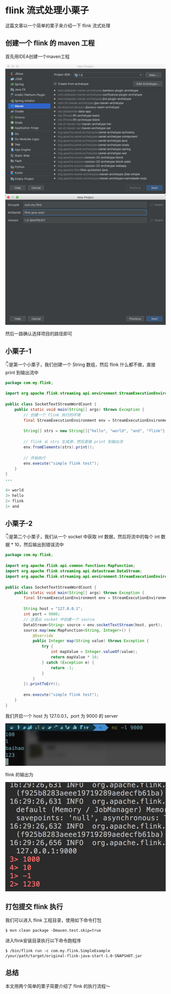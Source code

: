 # flink 流式处理小栗子

这篇文章以一个简单的栗子来介绍一下 flink 流式处理

## 创建一个 flink 的 maven 工程

首先用IDEA创建一个maven工程

![1](../imgs/first-flink-example/1.jpg)
![2](../imgs/first-flink-example/2.jpg)

然后一路确认选择项目的路径即可

## 小栗子-1

👇是第一个小栗子，我们创建一个 String 数组，然后 flink 什么都不做，直接 print 到输出流中

```java
package com.my.flink;

import org.apache.flink.streaming.api.environment.StreamExecutionEnvironment;

public class SocketTextStreamWordCount {
    public static void main(String[] args) throws Exception {
        // 创建一个 flink 执行的环境
        final StreamExecutionEnvironment env = StreamExecutionEnvironment.getExecutionEnvironment();
        
        String[] strs = new String[]{"hello", "world", "and", "flink"};
        
        // flink 从 strs 生成源，然后直接 print 到输出流
        env.fromElements(strs).print();
        	
        // 开始执行
        env.execute("simple flink test");
    }
}
...

4> world
3> hello
2> flink
1> and
```

## 小栗子-2

👇是第二个小栗子，我们从一个 socket 中获取 int 数据，然后将流中的每个 int 数据 * 10，然后输出到错误流中

```java
package com.my.flink;

import org.apache.flink.api.common.functions.MapFunction;
import org.apache.flink.streaming.api.datastream.DataStream;
import org.apache.flink.streaming.api.environment.StreamExecutionEnvironment;

public class SocketTextStreamWordCount {
    public static void main(String[] args) throws Exception {
        final StreamExecutionEnvironment env = StreamExecutionEnvironment.getExecutionEnvironment();

        String host = "127.0.0.1";
        int port = 9000;
        // 这里从 socket 中创建一个 source
        DataStream<String> source = env.socketTextStream(host, port);
        source.map(new MapFunction<String, Integer>() {
            @Override
            public Integer map(String value) throws Exception {
                try {
                    int mapValue = Integer.valueOf(value);
                    return mapValue * 10;
                } catch (Exception e) {
                    return -1;
                }
            }
        }).printToErr();

        env.execute("simple flink test");
    }
}
```

我们开启一个 host 为 127.0.0.1，port 为 9000 的 server

![3](../imgs/first-flink-example/3.jpg)

flink 的输出为

![4](../imgs/first-flink-example/4.jpg)

## 打包提交 flink 执行

我们可以进入 flink 工程目录，使用如下命令打包

```
$ mvn clean package -Dmaven.test.skip=true
```

进入flink安装目录执行以下命令跑程序

```
$ /bin/flink run -c com.my.flink.SimpleExample /your/path/target/original-flink-java-start-1.0-SNAPSHOT.jar
```

## 总结

本文用两个简单的栗子简要介绍了 flink 的执行流程～
